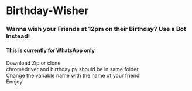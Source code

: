 # Birthday-Wisher
### Wanna wish your Friends at 12pm on their Birthday? Use a Bot Instead!

#### This is currently for WhatsApp only
Download Zip or clone  
chromedriver and birthday.py should be in same folder  
Change the variable name with the name of your friend!  
Ennjoy!
